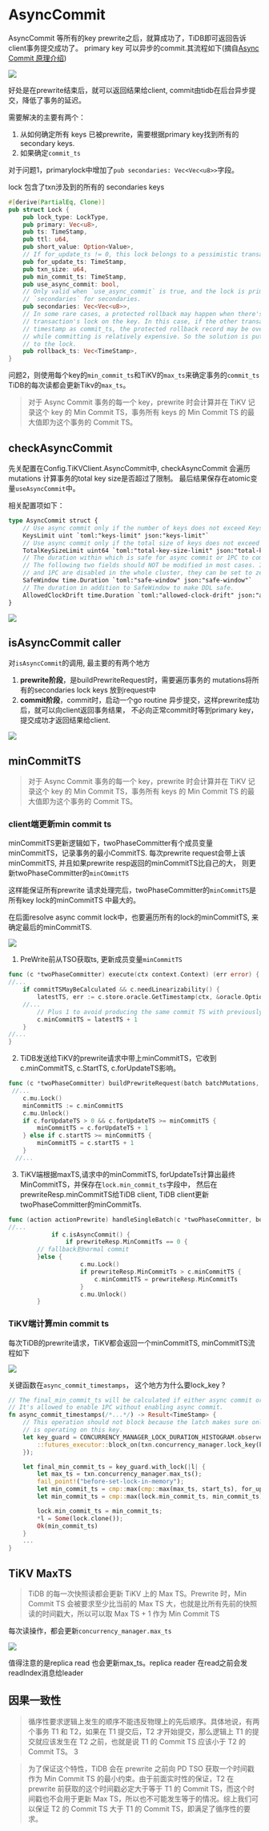 # AsyncCommit

<!-- toc -->

AsyncCommit 等所有的key prewrite之后，就算成功了，TiDB即可返回告诉client事务提交成功了。
primary key 可以异步的commit.其流程如下(摘自[Async Commit 原理介绍](https://pingcap.com/zh/blog/async-commit-principle))

![](./dot/tidb_async_commit.png)

好处是在prewrite结束后，就可以返回结果给client, commit由tidb在后台异步提交，降低了事务的延迟。

需要解决的主要有两个：

1. 从如何确定所有 keys 已被prewrite，需要根据primary key找到所有的secondary keys.
2. 如果确定`commit_ts`

对于问题1，primarylock中增加了`pub secondaries: Vec<Vec<u8>>`字段。

lock 包含了txn涉及到的所有的 secondaries keys

```rust
#[derive(PartialEq, Clone)]
pub struct Lock {
    pub lock_type: LockType,
    pub primary: Vec<u8>,
    pub ts: TimeStamp,
    pub ttl: u64,
    pub short_value: Option<Value>,
    // If for_update_ts != 0, this lock belongs to a pessimistic transaction
    pub for_update_ts: TimeStamp,
    pub txn_size: u64,
    pub min_commit_ts: TimeStamp,
    pub use_async_commit: bool,
    // Only valid when `use_async_commit` is true, and the lock is primary. Do not set
    // `secondaries` for secondaries.
    pub secondaries: Vec<Vec<u8>>,
    // In some rare cases, a protected rollback may happen when there's already another
    // transaction's lock on the key. In this case, if the other transaction uses calculated
    // timestamp as commit_ts, the protected rollback record may be overwritten. Checking Write CF
    // while committing is relatively expensive. So the solution is putting the ts of the rollback
    // to the lock.
    pub rollback_ts: Vec<TimeStamp>,
}
```

问题2，则使用每个key的`min_commit_ts`和TiKV的`max_ts`来确定事务的`commit_ts` TiDB的每次读都会更新Tikv的`max_ts`。

> 对于 Async Commit 事务的每一个 key，prewrite 时会计算并在 TiKV 记录这个 key 的 Min Commit TS，事务所有 keys 的 Min Commit TS 的最大值即为这个事务的 Commit TS。


## checkAsyncCommit

先关配置在Config.TiKVClient.AsyncCommit中, checkAsyncCommit 会遍历mutations
计算事务的total key size是否超过了限制。 最后结果保存在atomic变量`useAsyncCommit`中。

相关配置项如下：

```rust
type AsyncCommit struct {
	// Use async commit only if the number of keys does not exceed KeysLimit.
	KeysLimit uint `toml:"keys-limit" json:"keys-limit"`
	// Use async commit only if the total size of keys does not exceed TotalKeySizeLimit.
	TotalKeySizeLimit uint64 `toml:"total-key-size-limit" json:"total-key-size-limit"`
	// The duration within which is safe for async commit or 1PC to commit with an old schema.
	// The following two fields should NOT be modified in most cases. If both async commit
	// and 1PC are disabled in the whole cluster, they can be set to zero to avoid waiting in DDLs.
	SafeWindow time.Duration `toml:"safe-window" json:"safe-window"`
	// The duration in addition to SafeWindow to make DDL safe.
	AllowedClockDrift time.Duration `toml:"allowed-clock-drift" json:"allowed-clock-drift"`
}
```

![](./dot/checkAsyncCommit.svg)

## isAsyncCommit caller

对`isAsyncCommit`的调用, 最主要的有两个地方

1. <b>prewrite阶段</b>，是buildPrewriteRequest时，需要遍历事务的 mutations将所有的secondaries lock keys 放到request中
2. <b>commit阶段</b>，commit时，启动一个go routine 异步提交，这样prewrite成功后，就可以向client返回事务结果，
不必向正常commit时等到primary key，提交成功才返回结果给client.

![](./dot/ref_isAsyncCommit.svg)


## minCommitTS

> 对于 Async Commit 事务的每一个 key，prewrite 时会计算并在 TiKV 记录这个 key 的 Min Commit TS，事务所有 keys 的 Min Commit TS 的最大值即为这个事务的 Commit TS。

### client端更新min commit ts

minCommitTS更新逻辑如下，twoPhaseCommitter有个成员变量minCommitTS，记录事务的最小CommitTS.
每次prewrite request会带上该minCommitTS, 并且如果prewrite resp返回的minCommitTS比自己的大，
则更新twoPhaseCommitter的`minCOmmitTS`

这样能保证所有prewrite 请求处理完后，twoPhaseCommitter的`minCommitTS`是所有key lock的minCommitTS
中最大的。

在后面resolve async commit lock中，也要遍历所有的lock的minCommitTS, 来确定最后的minCommitTS.

![](./dot/client_minCommitTS.svg)


1. PreWrite前从TSO获取ts, 更新成员变量`minCommitTS`

```go
func (c *twoPhaseCommitter) execute(ctx context.Context) (err error) {
//...
	if commitTSMayBeCalculated && c.needLinearizability() {
		latestTS, err := c.store.oracle.GetTimestamp(ctx, &oracle.Option{TxnScope: oracle.GlobalTxnScope})
    //...
		// Plus 1 to avoid producing the same commit TS with previously committed transactions
		c.minCommitTS = latestTS + 1
	}
//...
}
```

2. TiDB发送给TiKV的prewrite请求中带上minCommitTS，它收到c.minCommitTS, c.StartTS, c.forUpdateTS影响。

```go
func (c *twoPhaseCommitter) buildPrewriteRequest(batch batchMutations, txnSize uint64) *tikvrpc.Request {
 //...
	c.mu.Lock()
	minCommitTS := c.minCommitTS
	c.mu.Unlock()
	if c.forUpdateTS > 0 && c.forUpdateTS >= minCommitTS {
		minCommitTS = c.forUpdateTS + 1
	} else if c.startTS >= minCommitTS {
		minCommitTS = c.startTS + 1
	}
  //...
```

3. TiKV端根据maxTS,请求中的minCommitTS, forUpdateTs计算出最终MinCommitTS，并保存在`lock.min_commit_ts`字段中，
然后在prewriteResp.minCommitTS给TiDB client, TiDB client更新twoPhaseCommitter的minCommitTs.

```go
func (action actionPrewrite) handleSingleBatch(c *twoPhaseCommitter, bo *Backoffer, batch batchMutations) error {
//...
			if c.isAsyncCommit() {
				if prewriteResp.MinCommitTs == 0 {
        // fallback到normal commit
        }else {
					c.mu.Lock()
					if prewriteResp.MinCommitTs > c.minCommitTS {
						c.minCommitTS = prewriteResp.MinCommitTs
					}
					c.mu.Unlock()
        }
```


### TiKV端计算min commit ts

每次TiDB的prewrite请求，TiKV都会返回一个minCommitTS, minCommitTS流程如下

![](./dot/tikv_async_commit_min_commit_ts.svg)


关键函数在`async_commit_timestamps`， 这个地方为什么要lock_key ?

```rust
// The final_min_commit_ts will be calculated if either async commit or 1PC is enabled.
// It's allowed to enable 1PC without enabling async commit.
fn async_commit_timestamps(/*...*/) -> Result<TimeStamp> {
    // This operation should not block because the latch makes sure only one thread
    // is operating on this key.
    let key_guard = CONCURRENCY_MANAGER_LOCK_DURATION_HISTOGRAM.observe_closure_duration(|| {
        ::futures_executor::block_on(txn.concurrency_manager.lock_key(key))
    });

    let final_min_commit_ts = key_guard.with_lock(|l| {
        let max_ts = txn.concurrency_manager.max_ts();
        fail_point!("before-set-lock-in-memory");
        let min_commit_ts = cmp::max(cmp::max(max_ts, start_ts), for_update_ts).next();
        let min_commit_ts = cmp::max(lock.min_commit_ts, min_commit_ts);

        lock.min_commit_ts = min_commit_ts;
        *l = Some(lock.clone());
        Ok(min_commit_ts)
    }
    ...
}
```

## TiKV MaxTS

> TiDB 的每一次快照读都会更新 TiKV 上的 Max TS。Prewrite 时，Min Commit TS 会被要求至少比当前的 Max TS 大，也就是比所有先前的快照读的时间戳大，所以可以取 Max TS + 1 作为 Min Commit TS

每次读操作，都会更新`concurrency_manager.max_ts`

![](./dot/tikv_update_max_ts.svg)

值得注意的是replica read 也会更新max_ts。replica reader 在read之前会发readIndex消息给leader

## 因果一致性

> 循序性要求逻辑上发生的顺序不能违反物理上的先后顺序。具体地说，有两个事务 T1 和 T2，如果在 T1 提交后，T2 才开始提交，那么逻辑上 T1 的提交就应该发生在 T2 之前，也就是说 T1 的 Commit TS 应该小于 T2 的 Commit TS。 3

> 为了保证这个特性，TiDB 会在 prewrite 之前向 PD TSO 获取一个时间戳作为 Min Commit TS 的最小约束。由于前面实时性的保证，T2 在 prewrite 前获取的这个时间戳必定大于等于 T1 的 Commit TS，而这个时间戳也不会用于更新 Max TS，所以也不可能发生等于的情况。综上我们可以保证 T2 的 Commit TS 大于 T1 的 Commit TS，即满足了循序性的要求。

